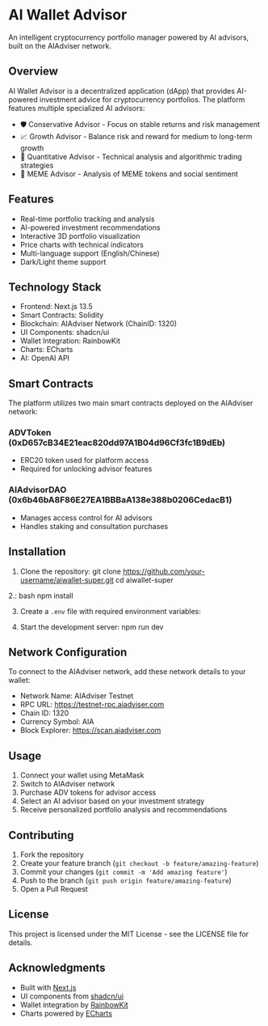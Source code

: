 # AI Wallet Advisor

An intelligent cryptocurrency portfolio manager powered by AI advisors, built on the AIAdviser network.

## Overview

AI Wallet Advisor is a decentralized application (dApp) that provides AI-powered investment advice for cryptocurrency portfolios. The platform features multiple specialized AI advisors:

- 🛡️ Conservative Advisor - Focus on stable returns and risk management
- 📈 Growth Advisor - Balance risk and reward for medium to long-term growth  
- 🤖 Quantitative Advisor - Technical analysis and algorithmic trading strategies
- 🚀 MEME Advisor - Analysis of MEME tokens and social sentiment

## Features

- Real-time portfolio tracking and analysis
- AI-powered investment recommendations
- Interactive 3D portfolio visualization
- Price charts with technical indicators
- Multi-language support (English/Chinese)
- Dark/Light theme support

## Technology Stack

- Frontend: Next.js 13.5
- Smart Contracts: Solidity
- Blockchain: AIAdviser Network (ChainID: 1320)
- UI Components: shadcn/ui
- Wallet Integration: RainbowKit
- Charts: ECharts
- AI: OpenAI API

## Smart Contracts

The platform utilizes two main smart contracts deployed on the AIAdviser network:

### ADVToken (0xD657cB34E21eac820dd97A1B04d96Cf3fc1B9dEb)
- ERC20 token used for platform access
- Required for unlocking advisor features

### AIAdvisorDAO (0x6b46bA8F86E27EA1BBBaA138e388b0206CedacB1)
- Manages access control for AI advisors
- Handles staking and consultation purchases

## Installation

1. Clone the repository:
git clone https://github.com/your-username/aiwallet-super.git
cd aiwallet-super

2.:
bash
npm install

3. Create a `.env` file with required environment variables:

4. Start the development server:
npm run dev


## Network Configuration

To connect to the AIAdviser network, add these network details to your wallet:

- Network Name: AIAdviser Testnet
- RPC URL: https://testnet-rpc.aiadviser.com
- Chain ID: 1320
- Currency Symbol: AIA
- Block Explorer: https://scan.aiadviser.com

## Usage

1. Connect your wallet using MetaMask
2. Switch to AIAdviser network
3. Purchase ADV tokens for advisor access
4. Select an AI advisor based on your investment strategy
5. Receive personalized portfolio analysis and recommendations

## Contributing

1. Fork the repository
2. Create your feature branch (`git checkout -b feature/amazing-feature`)
3. Commit your changes (`git commit -m 'Add amazing feature'`)
4. Push to the branch (`git push origin feature/amazing-feature`)
5. Open a Pull Request

## License

This project is licensed under the MIT License - see the LICENSE file for details.

## Acknowledgments

- Built with [Next.js](https://nextjs.org/)
- UI components from [shadcn/ui](https://ui.shadcn.com/)
- Wallet integration by [RainbowKit](https://www.rainbowkit.com/)
- Charts powered by [ECharts](https://echarts.apache.org/)
